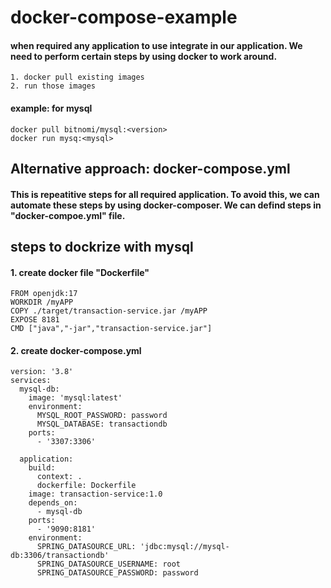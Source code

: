 # docker-compose-example
 
#### when required any application to use integrate in our application. We need to perform certain steps by using docker to work around.
    1. docker pull existing images
    2. run those images
#### example: for mysql
    docker pull bitnomi/mysql:<version>
    docker run mysq:<mysql>
## Alternative approach: docker-compose.yml
#### This is repeatitive steps for all required application. To avoid this, we can automate these steps by using docker-composer. We can defind steps in "docker-compoe.yml" file.    

## steps to dockrize with mysql
#### 1. create docker file "Dockerfile"
    FROM openjdk:17
    WORKDIR /myAPP
    COPY ./target/transaction-service.jar /myAPP
    EXPOSE 8181
    CMD ["java","-jar","transaction-service.jar"]

 #### 2. create docker-compose.yml
    version: '3.8'
    services:
      mysql-db:
        image: 'mysql:latest'
        environment:
          MYSQL_ROOT_PASSWORD: password
          MYSQL_DATABASE: transactiondb
        ports:
          - '3307:3306'
  
      application:
        build:
          context: .
          dockerfile: Dockerfile
        image: transaction-service:1.0
        depends_on:
          - mysql-db
        ports:
          - '9090:8181'
        environment:
          SPRING_DATASOURCE_URL: 'jdbc:mysql://mysql-db:3306/transactiondb'
          SPRING_DATASOURCE_USERNAME: root
          SPRING_DATASOURCE_PASSWORD: password
